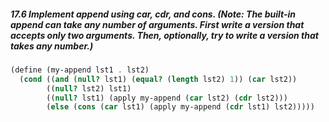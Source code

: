 ##### 17.6 Implement append using car, cdr, and cons. (Note: The built-in append can take any number of arguments. First write a version that accepts only two arguments. Then, optionally, try to write a version that takes any number.)

```Scheme
(define (my-append lst1 . lst2)
  (cond ((and (null? lst1) (equal? (length lst2) 1)) (car lst2))
        ((null? lst2) lst1)
        ((null? lst1) (apply my-append (car lst2) (cdr lst2)))
        (else (cons (car lst1) (apply my-append (cdr lst1) lst2)))))
```

